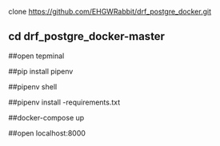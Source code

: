 clone https://github.com/EHGWRabbit/drf_postgre_docker.git

## cd drf_postgre_docker-master

##open tepminal 

##pip install pipenv

##pipenv shell

##pipenv install -requirements.txt

##docker-compose up

##open localhost:8000


